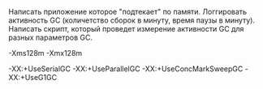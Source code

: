 Написать приложение которое "подтекает" по памяти. 
Логгировать активность GC (количетство сборок в минуту, время паузы в минуту). 
Написать скрипт, который проведет измерение активности GC для разных параметров GC.

-Xms128m -Xmx128m 

-XX:+UseSerialGC
-XX:+UseParallelGC
-XX:+UseConcMarkSweepGC
-XX:+UseG1GC
